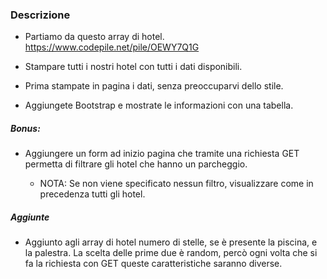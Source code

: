 ### Descrizione
- Partiamo da questo array di hotel. https://www.codepile.net/pile/OEWY7Q1G
- Stampare tutti i nostri hotel con tutti i dati disponibili.

- Prima stampate in pagina i dati, senza preoccuparvi dello stile.
- Aggiungete Bootstrap e mostrate le informazioni con una tabella.
##### Bonus:
- Aggiungere un form ad inizio pagina che tramite una richiesta GET permetta di filtrare gli hotel che hanno un parcheggio.

  - NOTA:
Se non viene specificato nessun filtro, visualizzare come in precedenza tutti gli hotel.

##### Aggiunte
- Aggiunto agli array di hotel numero di stelle, se è presente la piscina, e la palestra. La scelta delle prime due è random, percò ogni volta che si fa la richiesta con GET queste caratteristiche saranno diverse.
